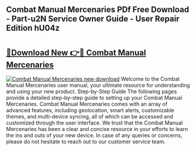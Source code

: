 ## Combat Manual Mercenaries PDf Free Download - Part-u2N Service Owner Guide - User Repair Edition hU04z

# <h2><a href="http://bc19612.oget.top/?id=Combat+Manual+Mercenaries">🔗Download New 👉🔴 Combat Manual Mercenaries</a></h2>

[![Combat Manual Mercenaries new download](https://i.imgur.com/5g1atiW.png)](http://bc19612.oget.top/?id=Combat+Manual+Mercenaries)
Welcome to the Combat Manual Mercenaries user manual, your ultimate resource for understanding and using your new product. Step-by-Step Guide The following pages provide a detailed step-by-step guide to setting up your Combat Manual Mercenaries. Combat Manual Mercenaries comes with an array of advanced features, including geolocation, smart alerts, customizable themes, and multi-device syncing, all of which can be accessed and customized through the user interface. We trust that the Combat Manual Mercenaries has been a clear and concise resource in your efforts to learn the ins and outs of your new device. In case of any queries or concerns, please do not hesitate to reach out to our customer service team.
